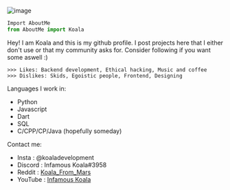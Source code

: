 ![image](https://cdn.discordapp.com/attachments/1025777449897836564/1079805571236114542/download.gif)
```py
Import AboutMe
from AboutMe import Koala
```

Hey! I am Koala and this is my github profile. I post projects here that I either don't use or that my community asks for. Consider following if you want some aswell :)
```
>>> Likes: Backend development, Ethical hacking, Music and coffee
>>> Dislikes: Skids, Egoistic people, Frontend, Designing
```
Languages I work in: 
- Python
- Javascript
- Dart
- SQL
- C/CPP/CP/Java (hopefully someday)

Contact me: 
- Insta : @koaladevelopment
- Discord : Infamous Koala#3958
- Reddit : [Koala_From_Mars](https://www.reddit.com/user/Koala_From_Mars)
- YouTube : [Infamous Koala](youtube.com/infamouskoala)
